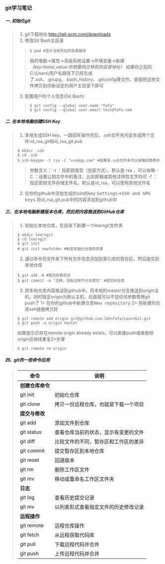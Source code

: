 ### git学习笔记

##### 一. 初始化git

> 1. git下载地址 http://git-scm.com/downloads
> 2. 修改Git Bash主目录
>
>> ```
>> $ pwd #显示当前所在的目录路径
>> ```
>> <kbd>我的电脑</kbd>-><kbd>属性</kbd>-><kbd>高级系统设置</kbd>-><kbd>环境变量</kbd>->新建<i>（key:Home,value:你想要的迁移到的目录地址）</i>
>> 如果你之前的C:\Users\用户名路径下已经生成了.ssh、.gnupg、.bash_history、.gitconfig等文件，直接把这些文件拷贝到你新设定的用户主目录下即可
>
> 3. 配置用户的个人信息(Git Bash)
>
>> ```
>> $ git config --global user.name "fafa"
>> $ git config --global user.email test@fafa.com
>> ```

##### 二. 在本地电脑创建SSH Key

> 1. 本地生成SSH key，一路回车操作完后，.ssh文件夹内会生成两个文件:id_rsa_git和id_rsa_git.pub
> ```
> $ mkdir .ssh
> $ cd .ssh
> $ ssh-keygen -t rsa -C "xxx@qq.com" #如果有.ssh文件夹可以省略前面两步
> ```
>> 参数含义：
>> -t ：指密钥类型（加密方式），默认是 rsa ，可以省略
>> -C ：设置公钥文件中的备注，比如邮箱或其他注释性文字均可
>> -f ：指定密钥文件存储文件名，默认是id_rsa，可以使用其他文件名
> 2. 在你的github中添加生成的ssh的key
> <kbd>Settings</kbd>-><kbd>SSH and GPG keys</kbd>
> 将id_rsa_git.pub中的内容添加到github中

##### 三、在本地电脑新建版本仓库，然后把内容推送到GitHub仓库

> 1. 初始化本地仓库，在目录下新建一个learngit文件夹
> ```
> $ mkdir learngit
> $ cd learngit
> $ git init
> # git init newfolder #制定初始化仓库的目录
> ```
> 2. 通过命令将文件夹下所有文件信息添加到索引库的暂存区，然后提交到本地仓库
> ```
> $ git add -A #提交到暂存区
> $ git commit -m "注释，没有注释不允许提交" #提交到仓库
> ```
> 3. 把本地仓库内容推送到github中，将本地的master分支推送到origin主机，同时指定origin为默认主机，后面就可以不加任何参数使用git push了
> 1> 在你的github中新建仓库<kbd>New repository</kbd>
> 2> 将新建的仓库ssh链接拷贝好
> ```
> $ git remote add origin git@github.com:Johnfafa/LearnGit.git
> $ git push -u origin master
> ```
> 如果提示已存在remote origin already exists，可以直接push或者删除origin后继续重复2>步骤
> ```
> $ git remote rm origin
> ```

##### 四、git的一些命令应用

> |  命令   | 说明  |
> |  ----  | ----  |
> |<b>创建仓库命令</b>| |
> | git init  | 初始化仓库 |
> | git clone  | 拷贝一份远程仓库，也就是下载一个项目 |
> |<b>提交与修改</b>||
> | git add  | 添加文件到仓库 |
> | git status  | 查看仓库当前的状态，显示有变更的文件 |
> | git diff  | 比较文件的不同，暂存区和工作区的差异 |
> | git commit  | 提交暂存区到本地仓库 |
> | git reset  | 回退版本 |
> | git rm  | 删除工作区文件 |
> | git mv  | 移动或重命名工作区文件夹 |
> |<b>日志</b> ||
> | git log  | 查看历史提交记录 |
> | git mv  | 以列表形式查看指定文件的历史修改记录 |
> | <b>远程操作</b>  | |
> | git remote  | 远程仓库操作 |
> | git fetch  | 从远程获取代码库 |
> | git pull  | 下载远程代码并合并 |
> | git push  | 上传远程代码并合并 |
> 
